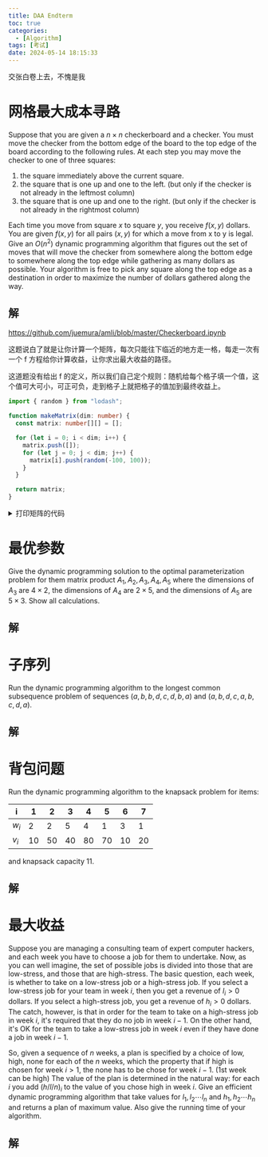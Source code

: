 ```yaml
---
title: DAA Endterm
toc: true
categories:
  - [Algorithm]
tags: [考试]
date: 2024-05-14 18:15:33
---
```


交张白卷上去，不愧是我

<!-- more -->

# 网格最大成本寻路

Suppose that you are given a $n \times n$ checkerboard and a checker. You must move the checker from the bottom edge of the board to the top edge of the board according to the following rules. At each step you may move the checker to one of three squares:

1. the square immediately above the current square.
2. the square that is one up and one to the left. (but only if the checker is not already in the leftmost column)
3. the square that is one up and one to the right. (but only if the checker is not already in the rightmost column)

Each time you move from square $x$ to square $y$, you receive $f(x, y)$ dollars. You are given $f(x, y)$ for all pairs $(x, y)$ for which a move from x to y is legal. Give an $O(n^2)$ dynamic programming algorithm that figures out the set of moves that will move the checker from somewhere along the bottom edge to somewhere along the top edge while gathering as many dollars as possible. Your algorithm is free to pick any square along the top edge as a destination in order to maximize the number of dollars gathered along the way.

## 解

https://github.com/juemura/amli/blob/master/Checkerboard.ipynb

这题说白了就是让你计算一个矩阵，每次只能往下临近的地方走一格，每走一次有一个 f 方程给你计算收益，让你求出最大收益的路径。

这道题没有给出 f 的定义，所以我们自己定个规则：随机给每个格子填一个值，这个值可大可小，可正可负，走到格子上就把格子的值加到最终收益上。

```ts
import { random } from "lodash";

function makeMatrix(dim: number) {
  const matrix: number[][] = [];

  for (let i = 0; i < dim; i++) {
    matrix.push([]);
    for (let j = 0; j < dim; j++) {
      matrix[i].push(random(-100, 100));
    }
  }

  return matrix;
}
```

<details>
  <summary>打印矩阵的代码</summary>

```ts
function printMatrix(matrix: number[][]) {
  let res = "|X\\Y|";

  for (let i = 0; i < matrix.length; i++) {
    res += i + "|";
  }

  res += "\n|---|";
  for (let i = 0; i < matrix.length; i++) {
    res += "---|";
  }

  res += "\n";

  for (let i = 0; i < matrix.length; i++) {
    res += `|**${i}**|${matrix[i].join("|")}|`;
    res += "\n";
  }

  console.log(res);
}
```

</details>

# 最优参数

Give the dynamic programming solution to the optimal parameterization problem for them matrix product $A_1, A_2, A_3, A_4, A_5$ where the dimensions of $A_3$ are $4 \times 2$, the dimensions of $A_4$ are $2 \times 5$, and the dimensions of $A_5$ are $5 \times 3$. Show all calculations.

## 解

# 子序列

Run the dynamic programming algorithm to the longest common subsequence problem of sequences $(a, b, b, d, c, d, b, a)$ and $(a, b, d, c, a, b, c, d, a)$.

## 解

# 背包问题

Run the dynamic programming algorithm to the knapsack problem for items:

| i     | 1   | 2   | 3   | 4   | 5   | 6   | 7   |
| ----- | --- | --- | --- | --- | --- | --- | --- |
| $w_i$ | 2   | 2   | 5   | 4   | 1   | 3   | 1   |
| $v_i$ | 10  | 50  | 40  | 80  | 70  | 10  | 20  |

and knapsack capacity 11.

## 解

# 最大收益

Suppose you are managing a consulting team of expert computer hackers, and each week you have to choose a job for them to undertake. Now, as you can well imagine, the set of possible jobs is divided into those that are low-stress, and those that are high-stress. The basic question, each week, is whether to take on a low-stress job or a high-stress job. If you select a low-stress job for your team in week $i$, then you get a revenue of $l_i > 0$ dollars. If you select a high-stress job, you get a revenue of $h_i > 0$ dollars. The catch, however, is that in order for the team to take on a high-stress job in week $i$, it's required that they do no job in week $i - 1$. On the other hand, it's OK for the team to take a low-stress job in week $i$ even if they have done a job in week $i - 1$.

So, given a sequence of $n$ weeks, a plan is specified by a choice of low, high, none for each of the $n$ weeks, which the property that if high is chosen for week $i > 1$, the none has to be chose for week $i - 1$. (1st week can be high) The value of the plan is determined in the natural way: for each $i$ you add $(h/l/n)_i$ to the value of you chose high in week $i$. Give an efficient dynamic programming algorithm that take values for $l_1, l_2 \cdots l_n$ and $h_1, h_2 \cdots h_n$ and returns a plan of maximum value. Also give the running time of your algorithm.

## 解
